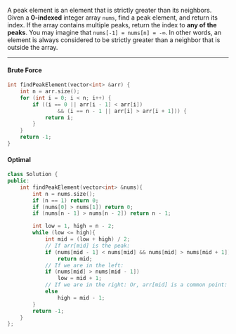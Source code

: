 A peak element is an element that is strictly greater than its neighbors.
Given a **0-indexed** integer array `nums`, find a peak element, and return its index. If the array contains multiple peaks, return the index to **any of the peaks**.
You may imagine that `nums[-1] = nums[n] = -∞`. In other words, an element is always considered to be strictly greater than a neighbor that is outside the array.

---
#### Brute Force
```cpp
int findPeakElement(vector<int> &arr) {
    int n = arr.size(); 
    for (int i = 0; i < n; i++) {
        if ((i == 0 || arr[i - 1] < arr[i])
                && (i == n - 1 || arr[i] > arr[i + 1])) {
            return i;
        }
    }
    return -1;
}
```

#### Optimal
```cpp
class Solution {
public:
    int findPeakElement(vector<int> &nums){
        int n = nums.size(); 
        if (n == 1) return 0;
        if (nums[0] > nums[1]) return 0;
        if (nums[n - 1] > nums[n - 2]) return n - 1;

        int low = 1, high = n - 2;
        while (low <= high){
            int mid = (low + high) / 2;
            // If arr[mid] is the peak:
            if (nums[mid - 1] < nums[mid] && nums[mid] > nums[mid + 1])
                return mid;
            // If we are in the left:
            if (nums[mid] > nums[mid - 1])
                low = mid + 1;
            // If we are in the right: Or, arr[mid] is a common point:
            else
                high = mid - 1;
        }
        return -1;
    }
};
```
